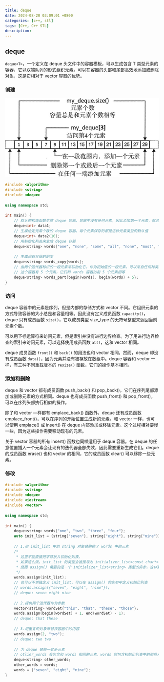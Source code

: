 ```yaml
---
title: deque
date: 2024-08-20 03:09:01 +0800
categories: [c++, stl]
tags: [C++, C++ STL]
description: 
---
```

## deque

`deque<T>`，一个定义在 deque 头文件中的容器模板，可以生成包含 T 类型元素的容器，它以双端队列的形式组织元素。可以在容器的头部和尾部高效地添加或删除对象，这是它相对于 vector 容器的优势。

### 创建

![img](/assets/media/pictures/cpp/deque.assets/2-1P912112354246.jpg)

```c++
#include <algorithm>
#include <string>
#include <deque>

using namespace std;

int main() {
    // 默认的构造函数生成 deque 容器，容器中没有任何元素，因此添加第一个元素，就会导致内存的分配
    deque<int> data1;
    // 生成给定元素个数的 deque 容器，每个元素保存的都是这种元素类型的默认值
    deque<int> data2(10);
    // 用初始化列表来生成 deque 容器
    deque<string> words{"one", "none", "some", "all", "none", "most", "many"};

    // 生成现有容器的副本
    deque<string> words_copy{words};
    // 由两个迭代器标识的一段元素来初始化它，作为初始值的一段元素，可以来自任何种类的容器，不需要一定是 deque
    // 这个容器有 5 个元素，它们和 words 容器的前 5 个元素相等
    deque<string> words_part{begin(words), begin(words) + 5};
}
```

### 访问

deque 容器中的元素是序列，但是内部的存储方式和 vector 不同。它组织元素的方式导致容器的大小总是和容量相等。因此没有定义成员函数 `capacity()`，deque 只有成员函数 `size()`，它以成员类型 size_type 的无符号整型来返回当前元素个数。

可以用下标运算符来访问元素，但是索引并没有进行边界检查。为了用进行边界检查的索引来访问元素，可以选择使用成员函数 `at()`，这和 vector 相同。

deque 成员函数 `front()` 和 `back()` 的用法也和 vector 相同，然而，deque 却没有成员函数 `data()`，因为元素并没有被存放在数组中。deque 容器和 vector 一样，有三种不同重载版本的 `resize()` 函数，它们的操作基本相同。

### 添加和删除

deque 和 vector 都有成员函数 push_back() 和 pop_back()，它们在序列尾部添加或删除元素的方式相同。deque 也有成员函数 push_front() 和 pop_front()，可以在序列头部执行相似的操作。

除了和 vector —样都有 emplace_back() 函数外，deque 还有成员函数 emplace_front()，可以在序列的开始位置生成新的元素。和 vector 一样，也可以使用 emplace() 或 insert() 在 deque 内部添加或移除元素。这个过程相对要慢一些，因为这些操作需要移动现有的元素。

关于 vector 容器的所有 insert() 函数也同样适用于 deque 容器。在 deque 的任意位置插入一个元素会让现有的迭代器全部失效，因此需要重新生成它们。deque 的成员函数 erase() 也和 vector 的相同，它的成员函数 clear() 可以移除一些元素。

### 修改

```c++
#include <algorithm>
#include <string>
#include <deque>
#include <iostream>
#include <vector>

using namespace std;

int main() {
    deque<string> words{"one", "two", "three", "four"};
    auto init_list = {string{"seven"}, string{"eight"}, string{"nine"}};

    // 1.用 init_list 中的 string 对象替换掉了 words 中的元素
    /*
     * 这里不能直接把字符放入初始化列表。
     * 如果这么做，init_list 的类型会被推导为 initializer_list<const char*>，
     * 然而 assign() 需要的是一个 initializer_list<string> 类型的实参，这样就无法通过编译。
     */
    words.assign(init_list);
    // 也可以不单独定义 init_list，可以在 assign() 的实参中定义初始化列表
    // words.assign({"seven", "eight", "nine"});
    // deque: seven eight nine

    // 2.提供两个迭代器作为参数
    vector<string> wordSet{"this", "that", "these", "those"};
    words.assign(begin(wordSet) + 1, end(wordSet) - 1);
    // deque: that these

    // 3.用重复的对象来替换容器中的内容
    words.assign(2, "two");
    // deque: two two

    // 为 deque 替换一套新元素
    // otlier_words 会包含和 words 相同的元素，words 则包含初始化列表中的那些元素
    deque<string> other_words;
    other_words = words;
    words = {"seven", "eight", "nine"};
}
```

